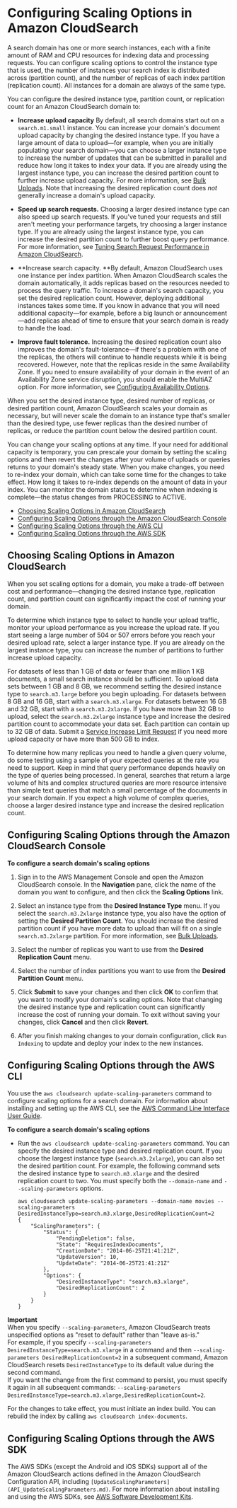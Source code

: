 # Configuring Scaling Options in Amazon CloudSearch<a name="configuring-scaling-options"></a>

A search domain has one or more search instances, each with a finite amount of RAM and CPU resources for indexing data and processing requests\. You can configure scaling options to control the instance type that is used, the number of instances your search index is distributed across \(partition count\), and the number of replicas of each index partition \(replication count\)\. All instances for a domain are always of the same type\.

 You can configure the desired instance type, partition count, or replication count for an Amazon CloudSearch domain to:

+ **Increase upload capacity** By default, all search domains start out on a `search.m1.small` instance\. You can increase your domain's document upload capacity by changing the desired instance type\. If you have a large amount of data to upload—for example, when you are initially populating your search domain—you can choose a larger instance type to increase the number of updates that can be submitted in parallel and reduce how long it takes to index your data\. If you are already using the largest instance type, you can increase the desired partition count to further increase upload capacity\. For more information, see [Bulk Uploads](uploading-data.md#bulk-uploads)\. Note that increasing the desired replication count does *not* generally increase a domain's upload capacity\.

+ **Speed up search requests\.** Choosing a larger desired instance type can also speed up search requests\. If you've tuned your requests and still aren't meeting your performance targets, try choosing a larger instance type\. If you are already using the largest instance type, you can increase the desired partition count to further boost query performance\. For more information, see [Tuning Search Request Performance in Amazon CloudSearch](tuning-search.md)\.

+ **Increase search capacity\. **By default, Amazon CloudSearch uses one instance per index partition\. When Amazon CloudSearch scales the domain automatically, it adds replicas based on the resources needed to process the query traffic\. To increase a domain's search capacity, you set the desired replication count\. However, deploying additional instances takes some time\. If you know in advance that you will need additional capacity—for example, before a big launch or announcement—add replicas ahead of time to ensure that your search domain is ready to handle the load\. 

+ **Improve fault tolerance\.** Increasing the desired replication count also improves the domain's fault\-tolerance—if there's a problem with one of the replicas, the others will continue to handle requests while it is being recovered\. However, note that the replicas reside in the same Availability Zone\. If you need to ensure availability of your domain in the event of an Availability Zone service disruption, you should enable the MultiAZ option\. For more information, see [Configuring Availability Options](configuring-availability-options.md)\. 

When you set the desired instance type, desired number of replicas, or desired partition count, Amazon CloudSearch scales your domain as necessary, but will never scale the domain to an instance type that's smaller than the desired type, use fewer replicas than the desired number of replicas, or reduce the partition count below the desired partition count\. 

You can change your scaling options at any time\. If your need for additional capacity is temporary, you can prescale your domain by setting the scaling options and then revert the changes after your volume of uploads or queries returns to your domain's steady state\. When you make changes, you need to re\-index your domain, which can take some time for the changes to take effect\. How long it takes to re\-index depends on the amount of data in your index\. You can monitor the domain status to determine when indexing is complete—the status changes from PROCESSING to ACTIVE\. 


+ [Choosing Scaling Options in Amazon CloudSearch](#choosing-scaling-options)
+ [Configuring Scaling Options through the Amazon CloudSearch Console](#configuring-scaling-options-console)
+ [Configuring Scaling Options through the AWS CLI](#configuring-scaling-options-cli)
+ [Configuring Scaling Options through the AWS SDK](#configuring-scaling-options-sdk)

## Choosing Scaling Options in Amazon CloudSearch<a name="choosing-scaling-options"></a>

When you set scaling options for a domain, you make a trade\-off between cost and performance—changing the desired instance type, replication count, and partition count can significantly impact the cost of running your domain\. 

 To determine which instance type to select to handle your upload traffic, monitor your upload performance as you increase the upload rate\. If you start seeing a large number of 504 or 507 errors before you reach your desired upload rate, select a larger instance type\. If you are already on the largest instance type, you can increase the number of partitions to further increase upload capacity\. 

 For datasets of less than 1 GB of data or fewer than one million 1 KB documents, a small search instance should be sufficient\. To upload data sets between 1 GB and 8 GB, we recommend setting the desired instance type to `search.m3.large` before you begin uploading\. For datasets between 8 GB and 16 GB, start with a `search.m3.xlarge`\. For datasets between 16 GB and 32 GB, start with a `search.m3.2xlarge`\. If you have more than 32 GB to upload, select the `search.m3.2xlarge` instance type and increase the desired partition count to accommodate your data set\. Each partition can contain up to 32 GB of data\. Submit a [Service Increase Limit Request](https://console.aws.amazon.com/support/home#/case/create?issueType=service-limit-increase&limitType=service-code-cloudsearch-partitions-and-instances) if you need more upload capacity or have more than 500 GB to index\. 

To determine how many replicas you need to handle a given query volume, do some testing using a sample of your expected queries at the rate you need to support\. Keep in mind that query performance depends heavily on the type of queries being processed\. In general, searches that return a large volume of hits and complex structured queries are more resource intensive than simple text queries that match a small percentage of the documents in your search domain\. If you expect a high volume of complex queries, choose a larger desired instance type and increase the desired replication count\. 

## Configuring Scaling Options through the Amazon CloudSearch Console<a name="configuring-scaling-options-console"></a>

**To configure a search domain's scaling options**

1. Sign in to the AWS Management Console and open the Amazon CloudSearch console\. In the **Navigation** pane, click the name of the domain you want to configure, and then click the **Scaling Options** link\.

1. Select an instance type from the **Desired Instance Type** menu\. If you select the `search.m3.2xlarge` instance type, you also have the option of setting the **Desired Partition Count**\. You should increase the desired partition count if you have more data to upload than will fit on a single `search.m3.2xlarge` partition\. For more information, see [Bulk Uploads](uploading-data.md#bulk-uploads)\.

1. Select the number of replicas you want to use from the **Desired Replication Count** menu\.

1. Select the number of index partitions you want to use from the **Desired Partition Count** menu\.

1. Click **Submit** to save your changes and then click **OK** to confirm that you want to modify your domain's scaling options\. Note that changing the desired instance type and replication count can significantly increase the cost of running your domain\. To exit without saving your changes, click **Cancel** and then click **Revert**\.

1. After you finish making changes to your domain configuration, click `Run Indexing` to update and deploy your index to the new instances\.

## Configuring Scaling Options through the AWS CLI<a name="configuring-scaling-options-cli"></a>

You use the `aws cloudsearch update-scaling-parameters` command to configure scaling options for a search domain\. For information about installing and setting up the AWS CLI, see the [AWS Command Line Interface User Guide](http://docs.aws.amazon.com/cli/latest/userguide/)\. 

**To configure a search domain's scaling options**

+ Run the `aws cloudsearch update-scaling-parameters` command\. You can specify the desired instance type and desired replication count\. If you choose the largest instance type \(`search.m3.2xlarge`\), you can also set the desired partition count\. For example, the following command sets the desired instance type to `search.m3.xlarge` and the desired replication count to two\. You must specify both the `--domain-name` and `--scaling-parameters` options\. 

  ```
  aws cloudsearch update-scaling-parameters --domain-name movies --scaling-parameters DesiredInstanceType=search.m3.xlarge,DesiredReplicationCount=2
  {
      "ScalingParameters": {
          "Status": {
              "PendingDeletion": false, 
              "State": "RequiresIndexDocuments", 
              "CreationDate": "2014-06-25T21:41:21Z", 
              "UpdateVersion": 10, 
              "UpdateDate": "2014-06-25T21:41:21Z"
          }, 
          "Options": {
              "DesiredInstanceType": "search.m3.xlarge", 
              "DesiredReplicationCount": 2
          }
      }
  }
  ```
**Important**  
When you specify `--scaling-parameters`, Amazon CloudSearch treats unspecified options as "reset to default" rather than "leave as\-is\."  
For example, if you specify `--scaling-parameters DesiredInstanceType=search.m3.xlarge` in a command and then `--scaling-parameters DesiredReplicationCount=2` in a subsequent command, Amazon CloudSearch resets `DesiredInstanceType` to its default value during the second command\.  
If you want the change from the first command to persist, you must specify it again in all subsequent commands: `--scaling-parameters DesiredInstanceType=search.m3.xlarge,DesiredReplicationCount=2`\.

For the changes to take effect, you must initiate an index build\. You can rebuild the index by calling `aws cloudsearch index-documents`\.

## Configuring Scaling Options through the AWS SDK<a name="configuring-scaling-options-sdk"></a>

The AWS SDKs \(except the Android and iOS SDKs\) support all of the Amazon CloudSearch actions defined in the Amazon CloudSearch Configuration API, including `[UpdateScalingParameters](API_UpdateScalingParameters.md)`\. For more information about installing and using the AWS SDKs, see [AWS Software Development Kits](http://aws.amazon.com/code)\.